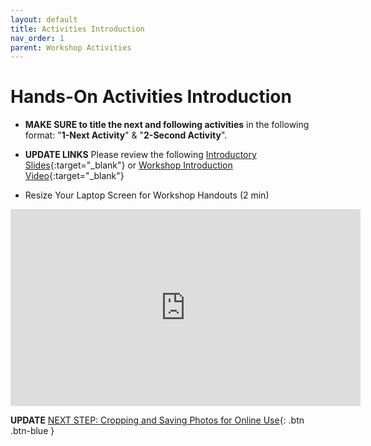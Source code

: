 ```yaml
---
layout: default
title: Activities Introduction
nav_order: 1
parent: Workshop Activities
---
```

# Hands-On Activities Introduction

- **MAKE SURE to title the next and following activities** in the following format: "**1-Next Activity**" & "**2-Second Activity**".
- **UPDATE LINKS** Please review the following [Introductory Slides](https://docs.google.com/presentation/d/1hjgyXWqlEb3NijemjMQwqBDszmIAMjI3TJn58lE0Mm8/edit#slide=id.g7d261d3503_1_0){:target="_blank"} or [Workshop Introduction Video](https://www.youtube.com/watch?v=0LHKWZ18UEc){:target="_blank"}


- Resize Your Laptop Screen for Workshop Handouts (2 min)<br>
<iframe width="560" height="315" src="https://www.youtube.com/embed/Igk5hZUfzN0" title="YouTube video player" frameborder="0" allow="accelerometer; autoplay; clipboard-write; encrypted-media; gyroscope; picture-in-picture" allowfullscreen></iframe>

**UPDATE**
[NEXT STEP: Cropping and Saving Photos for Online Use](croping-saving.html){: .btn .btn-blue }
